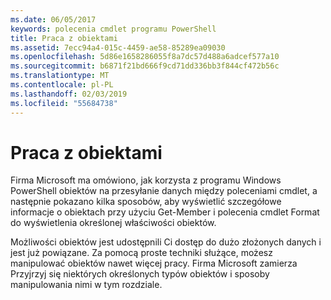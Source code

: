 ```yaml
---
ms.date: 06/05/2017
keywords: polecenia cmdlet programu PowerShell
title: Praca z obiektami
ms.assetid: 7ecc94a4-015c-4459-ae58-85289ea09030
ms.openlocfilehash: 5d86e1658286055f8a7dc57d488a6adcef577a10
ms.sourcegitcommit: b6871f21bd666f9cd71dd336bb3f844cf472b56c
ms.translationtype: MT
ms.contentlocale: pl-PL
ms.lasthandoff: 02/03/2019
ms.locfileid: "55684738"
---
```

# <a name="working-with-objects"></a>Praca z obiektami

Firma Microsoft ma omówiono, jak korzysta z programu Windows PowerShell obiektów na przesyłanie danych między poleceniami cmdlet, a następnie pokazano kilka sposobów, aby wyświetlić szczegółowe informacje o obiektach przy użyciu Get-Member i polecenia cmdlet Format do wyświetlenia określonej właściwości obiektów.

Możliwości obiektów jest udostępnili Ci dostęp do dużo złożonych danych i jest już powiązane. Za pomocą proste techniki służące, możesz manipulować obiektów nawet więcej pracy. Firma Microsoft zamierza Przyjrzyj się niektórych określonych typów obiektów i sposoby manipulowania nimi w tym rozdziale.